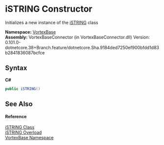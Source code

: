 # iSTRING Constructor 
 

Initializes a new instance of the <a href="T_VortexBase_iSTRING.md">iSTRING</a> class

**Namespace:**&nbsp;<a href="N_VortexBase.md">VortexBase</a><br />**Assembly:**&nbsp;VortexBaseConnector (in VortexBaseConnector.dll) Version: 0.101.0-dotnetcore.38+Branch.feature/dotnetcore.Sha.9184ded7250ef900bfdd1d83b2841836087bcfce

## Syntax

**C#**<br />
``` C#
public iSTRING()
```


## See Also


#### Reference
<a href="T_VortexBase_iSTRING.md">iSTRING Class</a><br /><a href="Overload_VortexBase_iSTRING__ctor.md">iSTRING Overload</a><br /><a href="N_VortexBase.md">VortexBase Namespace</a><br />